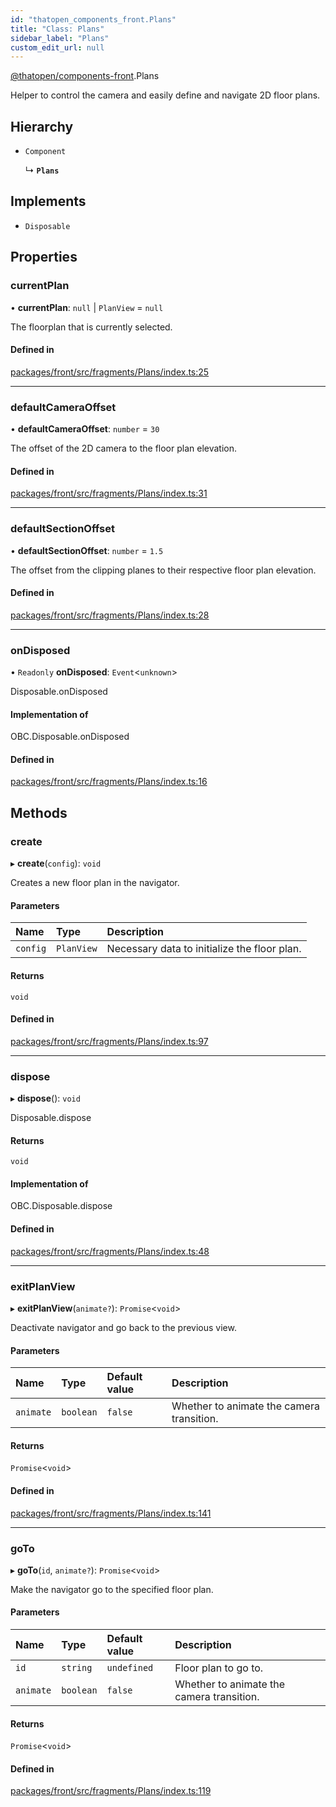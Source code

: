 ```yaml
---
id: "thatopen_components_front.Plans"
title: "Class: Plans"
sidebar_label: "Plans"
custom_edit_url: null
---
```


[@thatopen/components-front](../modules/thatopen_components_front.md).Plans

Helper to control the camera and easily define and navigate 2D floor plans.

## Hierarchy

- `Component`

  ↳ **`Plans`**

## Implements

- `Disposable`

## Properties

### currentPlan

• **currentPlan**: ``null`` \| `PlanView` = `null`

The floorplan that is currently selected.

#### Defined in

[packages/front/src/fragments/Plans/index.ts:25](https://github.com/ThatOpen/engine_components/blob/630a314/packages/front/src/fragments/Plans/index.ts#L25)

___

### defaultCameraOffset

• **defaultCameraOffset**: `number` = `30`

The offset of the 2D camera to the floor plan elevation.

#### Defined in

[packages/front/src/fragments/Plans/index.ts:31](https://github.com/ThatOpen/engine_components/blob/630a314/packages/front/src/fragments/Plans/index.ts#L31)

___

### defaultSectionOffset

• **defaultSectionOffset**: `number` = `1.5`

The offset from the clipping planes to their respective floor plan elevation.

#### Defined in

[packages/front/src/fragments/Plans/index.ts:28](https://github.com/ThatOpen/engine_components/blob/630a314/packages/front/src/fragments/Plans/index.ts#L28)

___

### onDisposed

• `Readonly` **onDisposed**: `Event`<`unknown`\>

Disposable.onDisposed

#### Implementation of

OBC.Disposable.onDisposed

#### Defined in

[packages/front/src/fragments/Plans/index.ts:16](https://github.com/ThatOpen/engine_components/blob/630a314/packages/front/src/fragments/Plans/index.ts#L16)

## Methods

### create

▸ **create**(`config`): `void`

Creates a new floor plan in the navigator.

#### Parameters

| Name | Type | Description |
| :------ | :------ | :------ |
| `config` | `PlanView` | Necessary data to initialize the floor plan. |

#### Returns

`void`

#### Defined in

[packages/front/src/fragments/Plans/index.ts:97](https://github.com/ThatOpen/engine_components/blob/630a314/packages/front/src/fragments/Plans/index.ts#L97)

___

### dispose

▸ **dispose**(): `void`

Disposable.dispose

#### Returns

`void`

#### Implementation of

OBC.Disposable.dispose

#### Defined in

[packages/front/src/fragments/Plans/index.ts:48](https://github.com/ThatOpen/engine_components/blob/630a314/packages/front/src/fragments/Plans/index.ts#L48)

___

### exitPlanView

▸ **exitPlanView**(`animate?`): `Promise`<`void`\>

Deactivate navigator and go back to the previous view.

#### Parameters

| Name | Type | Default value | Description |
| :------ | :------ | :------ | :------ |
| `animate` | `boolean` | `false` | Whether to animate the camera transition. |

#### Returns

`Promise`<`void`\>

#### Defined in

[packages/front/src/fragments/Plans/index.ts:141](https://github.com/ThatOpen/engine_components/blob/630a314/packages/front/src/fragments/Plans/index.ts#L141)

___

### goTo

▸ **goTo**(`id`, `animate?`): `Promise`<`void`\>

Make the navigator go to the specified floor plan.

#### Parameters

| Name | Type | Default value | Description |
| :------ | :------ | :------ | :------ |
| `id` | `string` | `undefined` | Floor plan to go to. |
| `animate` | `boolean` | `false` | Whether to animate the camera transition. |

#### Returns

`Promise`<`void`\>

#### Defined in

[packages/front/src/fragments/Plans/index.ts:119](https://github.com/ThatOpen/engine_components/blob/630a314/packages/front/src/fragments/Plans/index.ts#L119)
